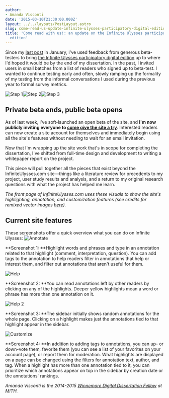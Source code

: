 ```yaml
---
author:
- Amanda Visconti
date: '2015-03-10T21:30:00.000Z'
layout: ../../layouts/PostLayout.astro
slug: come-read-us-update-infinite-ulysses-participatory-digital-edition
title: 'Come read with us!: an update on the Infinite Ulysses participatory digital
  edition'
---
```


Since my [last post](http://mith.umd.edu/invitation-beta-test-infinite-ulysses-digital-edition/ "An Invitation to Beta-Test the Infinite Ulysses Digital Edition") in January, I've used feedback from generous beta-testers to bring [the Infinite Ulysses participatory digital edition](http://www.infiniteulysses.com) up to where I'd hoped it would be by the end of my dissertation. In the past, I invited users in small batches from a list of readers who signed up to beta-test. I wanted to continue testing early and often, slowly ramping up the formality of my testing from the informal conversations I used during the previous year to formal survey metrics.

![Step 1](/assets/images/2015-03-Step1-200x200.png)![Step 2](/assets/images/2015-03-Step2-200x200.png)![Step 3](/assets/images/2015-03-Step3metal-200x200.png)

## Private beta ends, public beta opens

As of last week, I've soft-launched an open beta of the site, and **I'm now publicly inviting everyone to [come give the site a try](http://www.infiniteulysses.com)**. Interested readers can now create a site account for themselves and immediately begin using all the site's features without needing to wait for an email invitation.

Now that I'm wrapping up the site work that's in scope for completing the dissertation, I've shifted from full-time design and development to writing a whitepaper report on the project.

This piece will pull together all the pieces that exist beyond the InfiniteUlysses.com site—things like a literature review for precedents to my project, user study results and analysis, and a return to my original research questions with what the project has helped me learn.

_The front page of InfiniteUlysses.com uses these visuals to show the site's highlighting, annotation, and customization features (see credits for remixed vector images [here](https://github.com/amandavisconti/infinite-ulysses-public#appearance))._

## Current site features

These screenshots offer a quick overview what you can do on Infinite Ulysses: ![Annotate](/assets/images/2015-03-annotate.png)

**Screenshot 1: **Highlight words and phrases and type in an annotation related to that highlight (comment, interpretation, question). You can add tags to the annotation to help readers filter in annotations that help or interest them, and filter out annotations that aren't useful for them.

![Help](/assets/images/2015-03-help1.png)

**Screenshot 2: **You can read annotations left by other readers by clicking on any of the highlights. Deeper yellow highlights mean a word or phrase has more than one annotation on it.

![Help 2](/assets/images/2015-03-help2.png)

**Screenshot 3: **The sidebar initially shows random annotations for the whole page. Clicking on a highlight makes just the annotations tied to that highlight appear in the sidebar.

![Customize](/assets/images/2015-03-customize1.png)

**Screenshot 4: **In addition to adding tags to annotations, you can up- or down-vote them, favorite them (you can see a list of your favorites on your account page), or report them for moderation. What highlights are displayed on a page can be changed using the filters for annotation text, author, and tag. When a highlight has more than one annotation tied to it, you can prioritize which annotations appear on top in the sidebar by creation date or the annotations' rankings.

_Amanda Visconti is the 2014-2015 [Winnemore Digital Dissertation Fellow](http://mith.umd.edu/people/person/amanda-visconti/) at MITH._